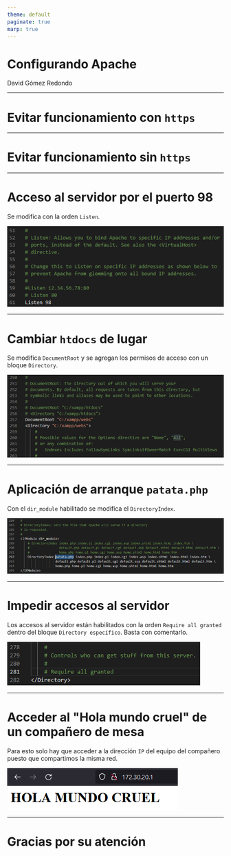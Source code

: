 ```yaml
---
theme: default
paginate: true
marp: true
---
```


# Configurando Apache

David Gómez Redondo

---

# Evitar funcionamiento con `https`

---

# Evitar funcionamiento sin `https`

---

# Acceso al servidor por el puerto 98

Se modifica con la orden `Listen`.

![](/assets/images/listen-98.png)

---

# Cambiar `htdocs` de lugar

Se modifica `DocumentRoot` y se agregan los permisos de acceso con un bloque `Directory`.

![](/assets/images/document-root.png)

---

# Aplicación de arranque `patata.php`

Con el `dir_module` habilitado se modifica el `DirectoryIndex`.

![](/assets/images/directory-index.png)

---

# Impedir accesos al servidor

Los accesos al servidor están habilitados con la orden `Require all granted` dentro del bloque `Directory específico`. Basta con comentarlo.

![](/assets/images/deny-access.png)

---

# Acceder al "Hola mundo cruel" de un compañero de mesa

Para esto solo hay que acceder a la dirección `IP` del equipo del compañero puesto que compartimos la misma red.

![](/assets/images/hola-mundo-cruel-santi.png)

---

# Gracias por su atención
